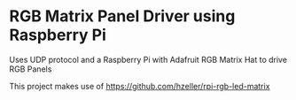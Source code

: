# RGB Matrix Panel Driver using Raspberry Pi
Uses UDP protocol and a Raspberry Pi with Adafruit RGB Matrix Hat to drive RGB Panels

This project makes use of https://github.com/hzeller/rpi-rgb-led-matrix
